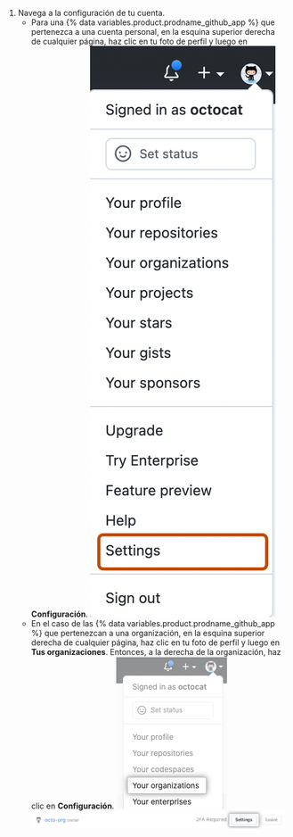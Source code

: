 1. Navega a la configuración de tu cuenta.
   - Para una {% data variables.product.prodname_github_app %} que pertenezca a una cuenta personal, en la esquina superior derecha de cualquier página, haz clic en tu foto de perfil y luego en **Configuración**. ![Icono Settings (Parámetros) en la barra de usuario](/assets/images/settings/userbar-account-settings_post2dot12.png)
   - En el caso de las {% data variables.product.prodname_github_app %} que pertenezcan a una organización, en la esquina superior derecha de cualquier página, haz clic en tu foto de perfil y luego en **Tus organizaciones**. Entonces, a la derecha de la organización, haz clic en **Configuración**. ![Tus organizaciones en el menú de perfil](/assets/images/help/profile/your-organizations.png) ![El botón de configuración](/assets/images/help/organizations/settings-button.png)
